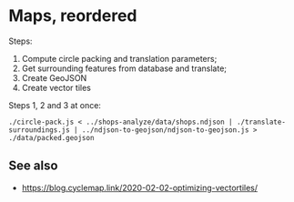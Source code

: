 # Maps, reordered

Steps:

  1. Compute circle packing and translation parameters;
  2. Get surrounding features from database and translate;
  3. Create GeoJSON
  4. Create vector tiles

Steps 1, 2 and 3 at once:

    ./circle-pack.js < ../shops-analyze/data/shops.ndjson | ./translate-surroundings.js | ../ndjson-to-geojson/ndjson-to-geojson.js > ./data/packed.geojson

## See also

- https://blog.cyclemap.link/2020-02-02-optimizing-vectortiles/